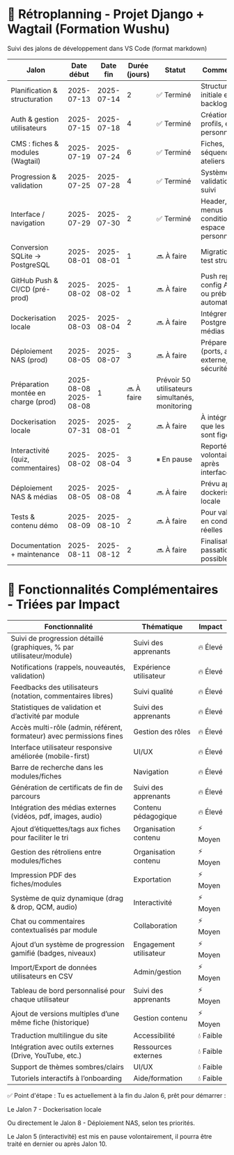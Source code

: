 # 📅 Rétroplanning - Projet Django + Wagtail (Formation Wushu)

Suivi des jalons de développement dans VS Code (format markdown)

| Jalon                              | Date début | Date fin   | Durée (jours) | Statut     | Commentaire                                   |
| ---------------------------------- | ---------- | ---------- | ------------- | ---------- | --------------------------------------------- |
| Planification & structuration      | 2025-07-13 | 2025-07-14 | 2             | ✅ Terminé  | Structure initiale et backlog validé          |
| Auth & gestion utilisateurs        | 2025-07-15 | 2025-07-18 | 4             | ✅ Terminé  | Création profils, espace personnel            |
| CMS : fiches & modules (Wagtail)   | 2025-07-19 | 2025-07-24 | 6             | ✅ Terminé  | Fiches, séquences, ateliers liés              |
| Progression & validation           | 2025-07-25 | 2025-07-28 | 4             | ✅ Terminé  | Système de validation et suivi                |
| Interface / navigation             | 2025-07-29 | 2025-07-30 | 2             | ✅ Terminé  | Header, menus conditionnels, espace personnel |
| Conversion SQLite → PostgreSQL	 | 2025-08-01 |	2025-08-01 | 1             | 🔜 À faire	 | Migration + test structure                      | 
| GitHub Push & CI/CD (pré-prod)	 | 2025-08-02 |	2025-08-02 | 1             | 🔜 À faire	 | Push repo, config Actions ou prébuild automatique| 
| Dockerisation locale               | 2025-08-03 | 2025-08-04 | 2             | 🔜 À faire	 | Intégrer PostgreSQL + médias                    | 
| Déploiement NAS (prod)	         | 2025-08-05 |	2025-08-07 | 3             | 🔜 À faire	 | Préparer prod (ports, accès externe, sécurité)| 
| Préparation montée en charge (prod)| 	2025-08-08	2025-08-08 | 1             | 🔜 À faire	 | Prévoir 50 utilisateurs simultanés, monitoring| 
| Dockerisation locale               | 2025-07-31 | 2025-08-01 | 2             | 🔜 À faire  | À intégrer dès que les bases sont figées      |
| Interactivité (quiz, commentaires) | 2025-08-02 | 2025-08-04 | 3             | ⏸ En pause  | Reporté volontairement après interface        |
| Déploiement NAS & médias           | 2025-08-05 | 2025-08-08 | 4             | 🔜 À faire  | Prévu après dockerisation locale              |
| Tests & contenu démo               | 2025-08-09 | 2025-08-10 | 2             | 🔜 À faire  | Pour valider en conditions réelles            |
| Documentation + maintenance        | 2025-08-11 | 2025-08-12 | 2             | 🔜 À faire  | Finalisation et passation possible            |

# 📌 Fonctionnalités Complémentaires - Triées par Impact

| Fonctionnalité                                                                 | Thématique             | Impact |
|--------------------------------------------------------------------------------|------------------------|--------|
| Suivi de progression détaillé (graphiques, % par utilisateur/module)          | Suivi des apprenants   | 🔥 Élevé |
| Notifications (rappels, nouveautés, validation)                               | Expérience utilisateur | 🔥 Élevé |
| Feedbacks des utilisateurs (notation, commentaires libres)                    | Suivi qualité          | 🔥 Élevé |
| Statistiques de validation et d’activité par module                           | Suivi des apprenants   | 🔥 Élevé |
| Accès multi-rôle (admin, référent, formateur) avec permissions fines          | Gestion des rôles      | 🔥 Élevé |
| Interface utilisateur responsive améliorée (mobile-first)                     | UI/UX                  | 🔥 Élevé |
| Barre de recherche dans les modules/fiches                                    | Navigation             | 🔥 Élevé |
| Génération de certificats de fin de parcours                                  | Suivi des apprenants   | 🔥 Élevé |
| Intégration des médias externes (vidéos, pdf, images, audio)                  | Contenu pédagogique    | 🔥 Élevé |
| Ajout d’étiquettes/tags aux fiches pour faciliter le tri                      | Organisation contenu   | ⚡ Moyen |
| Gestion des rétroliens entre modules/fiches                                   | Organisation contenu   | ⚡ Moyen |
| Impression PDF des fiches/modules                                             | Exportation            | ⚡ Moyen |
| Système de quiz dynamique (drag & drop, QCM, audio)                           | Interactivité          | ⚡ Moyen |
| Chat ou commentaires contextualisés par module                                | Collaboration          | ⚡ Moyen |
| Ajout d’un système de progression gamifié (badges, niveaux)                   | Engagement utilisateur | ⚡ Moyen |
| Import/Export de données utilisateurs en CSV                                  | Admin/gestion          | ⚡ Moyen |
| Tableau de bord personnalisé pour chaque utilisateur                          | Suivi des apprenants   | ⚡ Moyen |
| Ajout de versions multiples d’une même fiche (historique)                     | Gestion contenu        | ⚡ Moyen |
| Traduction multilingue du site                                                | Accessibilité          | 💧 Faible |
| Intégration avec outils externes (Drive, YouTube, etc.)                       | Ressources externes    | 💧 Faible |
| Support de thèmes sombres/clairs                                              | UI/UX                  | 💧 Faible |
| Tutoriels interactifs à l’onboarding                                          | Aide/formation         | 💧 Faible |



✅ Point d'étape :
Tu es actuellement à la fin du Jalon 6, prêt pour démarrer :

Le Jalon 7 - Dockerisation locale

Ou directement le Jalon 8 - Déploiement NAS, selon tes priorités.

Le Jalon 5 (interactivité) est mis en pause volontairement, il pourra être traité en dernier ou après Jalon 10.